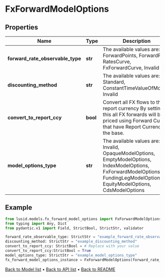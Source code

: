 # FxForwardModelOptions

## Properties
Name | Type | Description | Notes
------------ | ------------- | ------------- | -------------
**forward_rate_observable_type** | **str** | The available values are: ForwardPoints, ForwardRate, RatesCurve, FxForwardCurve, Invalid | 
**discounting_method** | **str** | The available values are: Standard, ConstantTimeValueOfMoney, Invalid | 
**convert_to_report_ccy** | **bool** | Convert all FX flows to the report currency By setting this all FX forwards will be priced using Forward Curves that have Report Currency as the base. | 
**model_options_type** | **str** | The available values are: Invalid, OpaqueModelOptions, EmptyModelOptions, IndexModelOptions, FxForwardModelOptions, FundingLegModelOptions, EquityModelOptions, CdsModelOptions | 
## Example

```python
from lusid.models.fx_forward_model_options import FxForwardModelOptions
from typing import Any, Dict
from pydantic.v1 import Field, StrictBool, StrictStr, validator

forward_rate_observable_type: StrictStr = "example_forward_rate_observable_type"
discounting_method: StrictStr = "example_discounting_method"
convert_to_report_ccy: StrictBool = # Replace with your value
convert_to_report_ccy:StrictBool = True
model_options_type: StrictStr = "example_model_options_type"
fx_forward_model_options_instance = FxForwardModelOptions(forward_rate_observable_type=forward_rate_observable_type, discounting_method=discounting_method, convert_to_report_ccy=convert_to_report_ccy, model_options_type=model_options_type)

```

[Back to Model list](../README.md#documentation-for-models) &#8226; [Back to API list](../README.md#documentation-for-api-endpoints) &#8226; [Back to README](../README.md)


